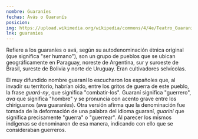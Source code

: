 ```yaml
---
nombre: Guaraníes
fechas: Avás o Guaranís
posicion: 
img: https://upload.wikimedia.org/wikipedia/commons/4/4e/Teatro_Guarani%2C_Pelotas%2C_Brasil.JPG
lnk: guaranies
---
```


Refiere a los guaraníes o avá, según su autodenominación étnica original (que significa &quot;ser humano&quot;), son un grupo de pueblos que se ubican geográficamente en Paraguay, noreste de Argentina,​ sur y suroeste de Brasil, sureste de Bolivia y norte de Uruguay. Eran cultivadores selvícolas.

El muy difundido nombre guaraní lo escucharon los españoles que, al invadir su territorio, habrían oído, entre los gritos de guerra de este pueblo, la frase <i>guará-ny</i>, que significa &quot;combatir-los&quot;. Guaraní significa &quot;guerrero&quot;, <i>ava</i> que significa &quot;hombre&quot; y se pronuncia con acento grave entre los chiriguanos (ava guaraníes). Otra versión afirma que la denominación fue tomada de la deformación de una palabra del idioma guaraní, <i>guariní</i> que significa precisamente &quot;guerra&quot; o &quot;guerrear&quot;. Al parecer los mismos indígenas se denominaron de esa manera, indicando con ello que se consideraban guerreros.